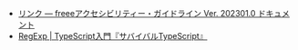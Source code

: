 - [リンク — freeeアクセシビリティー・ガイドライン Ver. 202301.0 ドキュメント](https://a11y-guidelines.freee.co.jp/categories/link.html#gl-link-color-only)
- [RegExp | TypeScript入門『サバイバルTypeScript』](https://typescriptbook.jp/reference/builtin-api/regexp#named-capturing-groups%E3%81%AB%E3%81%A4%E3%81%84%E3%81%A6)
